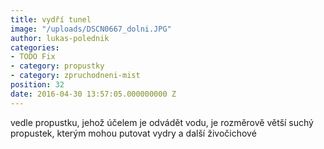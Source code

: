 ```yaml
---
title: vydří tunel
image: "/uploads/DSCN0667_dolni.JPG"
author: lukas-polednik
categories:
- TODO Fix
- category: propustky
- category: zpruchodneni-mist
position: 32
date: 2016-04-30 13:57:05.000000000 Z
---
```

vedle propustku, jehož účelem je odvádět vodu, je rozměrově větší suchý
propustek, kterým mohou putovat vydry a další živočichové

